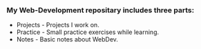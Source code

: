 
### My Web-Development repositary includes three parts:
- Projects - Projects I work on.
- Practice - Small practice exercises while learning.
- Notes - Basic notes about WebDev.
